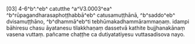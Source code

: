 [03] 4-6^b^.^eb^ catutthe ^a^V3.0003^ea^ ^b^rūpagandharasaphoṭṭhabbā^eb^ catusamuṭṭhānā,  ^b^saddo^eb^ dvisamuṭṭhāno, ^b^dhammā^eb^ti tebhūmakadhammārammaṇaṃ. idampi  bāhiresu chasu āyatanesu tilakkhaṇaṃ dassetvā kathite bujjhanakānaṃ  vasena vuttaṃ. pañcame chaṭṭhe ca dutiyatatiyesu vuttasadisova nayo.